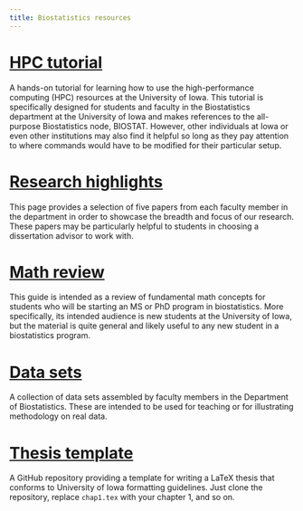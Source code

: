 ```yaml
---
title: Biostatistics resources
---
```


# [HPC tutorial](https://iowabiostat.github.io/hpc/index.html)

A hands-on tutorial for learning how to use the high-performance computing (HPC) resources at the University of Iowa. This tutorial is specifically designed for students and faculty in the Biostatistics department at the University of Iowa and makes references to the all-purpose Biostatistics node, BIOSTAT. However, other individuals at Iowa or even other institutions may also find it helpful so long as they pay attention to where commands would have to be modified for their particular setup.

# [Research highlights](https://iowabiostat.github.io/research-highlights/)

This page provides a selection of five papers from each faculty member in the department in order to showcase the breadth and focus of our research. These papers may be particularly helpful to students in choosing a dissertation advisor to work with.

# [Math review](https://iowabiostat.github.io/math-review/index.html)

This guide is intended as a review of fundamental math concepts for students who will be starting an MS or PhD program in biostatistics. More specifically, its intended audience is new students at the University of Iowa, but the material is quite general and likely useful to any new student in a biostatistics program.

# [Data sets](https://iowabiostat.github.io/data-sets/)

A collection of data sets assembled by faculty members in the Department of Biostatistics. These are intended to be used for teaching or for illustrating methodology on real data.

# [Thesis template](https://github.com/IowaBiostat/thesis-template)

A GitHub repository providing a template for writing a LaTeX thesis that conforms to University of Iowa formatting guidelines. Just clone the repository, replace `chap1.tex` with your chapter 1, and so on.
